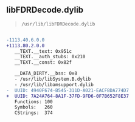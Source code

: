 ## libFDRDecode.dylib

> `/usr/lib/libFDRDecode.dylib`

```diff

-1113.40.6.0.0
+1113.80.2.0.0
   __TEXT.__text: 0x951c
   __TEXT.__auth_stubs: 0x210
   __TEXT.__const: 0x82f

   __DATA_DIRTY.__bss: 0x8
   - /usr/lib/libSystem.B.dylib
   - /usr/lib/libamsupport.dylib
-  UUID: 4940F674-B545-311D-A021-EACF8DA774D7
+  UUID: 7A24A764-8A1F-37FD-9FD6-0F7B652F8E37
   Functions: 100
   Symbols:   260
   CStrings:  374

```
